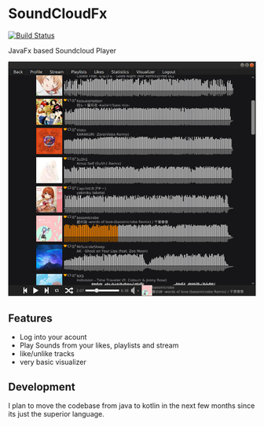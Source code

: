 SoundCloudFx
============

[![Build Status](https://travis-ci.org/Firenox89/SoundCloudFx.svg?branch=master)](https://travis-ci.org/Firenox89/SoundCloudFx)

JavaFx based Soundcloud Player

![alt tag](https://raw.githubusercontent.com/Firenox89/SoundCloudFx/master/images/LikesViewScreenshot.png)

## Features

- Log into your acount
- Play Sounds from your likes, playlists and stream
- like/unlike tracks
- very basic visualizer

## Development

I plan to move the codebase from java to kotlin in the next few months since its just the superior language.

